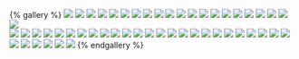 {% gallery %}
![](../pic/teacher2/1.教育的概念.png)
![](../pic/teacher2/2.教育的属性.png)
![](../pic/teacher2/3.教育的功能.png)
![](../pic/teacher2/4.教育的起源.png)
![](../pic/teacher2/5.教育的发展-原始社会.png)
![](../pic/teacher2/5.教育的发展-奴隶社会-国内.png)
![](../pic/teacher2/5.教育的发展-奴隶社会-国外.png)
![](../pic/teacher2/5.教育的发展-封建社会-国内.png)
![](../pic/teacher2/5.教育的发展-封建社会-国外.png)
![](../pic/teacher2/5.教育的发展-近现代.png)
![](../pic/teacher2/6.教育学的概念.png)
![](../pic/teacher2/7.教育学的萌芽阶段-一个人-国内.png)
![](../pic/teacher2/7.教育学的萌芽阶段-一本书-国内.png)
![](../pic/teacher2/7.教育学的萌芽阶段-国外.png)
![](../pic/teacher2/8.教育学的独立及多样化阶段1.png)
![](../pic/teacher2/8.教育学的独立及多样化阶段2.png)
![](../pic/teacher2/9.教育学的深化发展阶段.png)
![](../pic/teacher2/10.现代教育发展.png)
![](../pic/teacher2/11.教育与生产力的关系.png)
![](../pic/teacher2/12.教育与政治经济制度的关系.png)
![](../pic/teacher2/13.教育与文化的关系.png)  
![](../pic/teacher2/14.教育与人口的关系.png)
![](../pic/teacher2/15.个体身心发展的一般规律.png)
![](../pic/teacher2/16.影响人发展因素的理论.png)
![](../pic/teacher2/17.影响人的身心发展的因素.png)
![](../pic/teacher2/18.教育制度的概念.png)
![](../pic/teacher2/19.建立学制的依据.png)
![](../pic/teacher2/20.学制的形成发展.png)
![](../pic/teacher2/21.现代学制的类型.png)
![](../pic/teacher2/22.我国现代学制的沿革.png)
![](../pic/teacher2/23.现代教育制度的发展趋势.png)
![](../pic/teacher2/24.义务教育.png)
![](../pic/teacher2/25.终生教育.png)
![](../pic/teacher2/26.教育目的的概念.png)
![](../pic/teacher2/27.教育目的的层次结构.png)
![](../pic/teacher2/28.教育目的作用.png)
![](../pic/teacher2/29.教育目的的理论.png)
![](../pic/teacher2/30.教育目的的理论.png)
![](../pic/teacher2/31.我国的教育目的的理论.png)
![](../pic/teacher2/32.教育研究的基本方法.png)
![](../pic/teacher2/33.课程的概念.png)
![](../pic/teacher2/34.课程的分类(内容属性和组织形式).png)
![](../pic/teacher2/34.课程的分类(实施要求).png)
![](../pic/teacher2/34.课程的分类(设计开发主体).png)
![](../pic/teacher2/34.课程的分类(课程呈现方式).png)
![](../pic/teacher2/34.课程的分类(课程任务).png) 
![](../pic/teacher2/35.课程理论流派.png)
![](../pic/teacher2/36.课程设计1.png)
![](../pic/teacher2/37.课程目标.png)
![](../pic/teacher2/38.课程内容-组织形式.png)
![](../pic/teacher2/38.课程内容-文本表现形式.png)
![](../pic/teacher2/39.课程评价.png)
{% endgallery %}